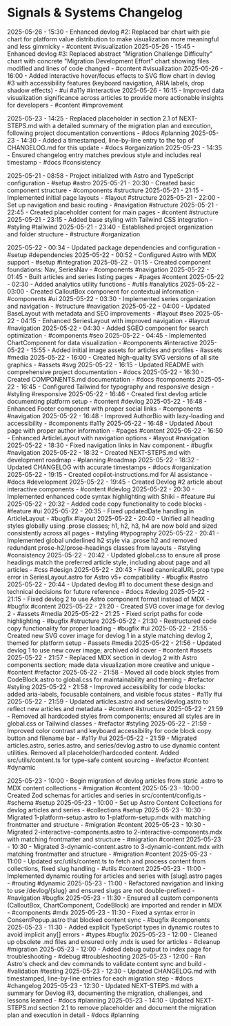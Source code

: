 # Signals & Systems Changelog

2025-05-26 - 15:30 - Enhanced devlog #2: Replaced bar chart with pie chart for platform value distribution to make visualization more meaningful and less gimmicky - #content #visualization
2025-05-26 - 15:45 - Enhanced devlog #3: Replaced abstract "Migration Challenge Difficulty" chart with concrete "Migration Development Effort" chart showing files modified and lines of code changed - #content #visualization
2025-05-26 - 16:00 - Added interactive hover/focus effects to SVG flow chart in devlog #3 with accessibility features (keyboard navigation, ARIA labels, drop shadow effects) - #ui #a11y #interactive
2025-05-26 - 16:15 - Improved data visualization significance across articles to provide more actionable insights for developers - #content #improvement

2025-05-23 - 14:25 - Replaced placeholder in section 2.1 of NEXT-STEPS.md with a detailed summary of the migration plan and execution, following project documentation conventions - #docs #planning
2025-05-23 - 14:30 - Added a timestamped, line-by-line entry to the top of CHANGELOG.md for this update - #docs #organization
2025-05-23 - 14:35 - Ensured changelog entry matches previous style and includes real timestamp - #docs #consistency

2025-05-21 - 08:58 - Project initialized with Astro and TypeScript configuration - #setup #astro
2025-05-21 - 20:30 - Created basic component structure - #components #structure
2025-05-21 - 21:15 - Implemented initial page layouts - #layout #structure
2025-05-21 - 22:00 - Set up navigation and basic routing - #navigation #structure
2025-05-21 - 22:45 - Created placeholder content for main pages - #content #structure
2025-05-21 - 23:15 - Added base styling with Tailwind CSS integration - #styling #tailwind
2025-05-21 - 23:40 - Established project organization and folder structure - #structure #organization

2025-05-22 - 00:34 - Updated package dependencies and configuration - #setup #dependencies
2025-05-22 - 00:52 - Configured Astro with MDX support - #setup #integration
2025-05-22 - 01:15 - Created component foundations: Nav, SeriesNav - #components #navigation
2025-05-22 - 01:45 - Built articles and series listing pages - #pages #content
2025-05-22 - 02:30 - Added analytics utility functions - #utils #analytics
2025-05-22 - 03:00 - Created CalloutBox component for contextual information - #components #ui
2025-05-22 - 03:30 - Implemented series organization and navigation - #structure #navigation
2025-05-22 - 04:00 - Updated BaseLayout with metadata and SEO improvements - #layout #seo
2025-05-22 - 04:15 - Enhanced SeriesLayout with improved navigation - #layout #navigation
2025-05-22 - 04:30 - Added SGEO component for search optimization - #components #seo
2025-05-22 - 04:45 - Implemented ChartComponent for data visualization - #components #interactive
2025-05-22 - 15:55 - Added initial image assets for articles and profiles - #assets #media
2025-05-22 - 16:00 - Created high-quality SVG versions of all site graphics - #assets #svg
2025-05-22 - 16:15 - Updated README with comprehensive project documentation - #docs
2025-05-22 - 16:30 - Created COMPONENTS.md documentation - #docs #components
2025-05-22 - 16:45 - Configured Tailwind for typography and responsive design - #styling #responsive
2025-05-22 - 16:46 - Created first devlog article documenting platform setup - #content #devlog
2025-05-22 - 16:48 - Enhanced Footer component with proper social links - #components #navigation
2025-05-22 - 16:48 - Improved AuthorBio with lazy-loading and accessibility - #components #a11y
2025-05-22 - 16:48 - Updated About page with proper author information - #pages #content
2025-05-22 - 16:50 - Enhanced ArticleLayout with navigation options - #layout #navigation
2025-05-22 - 18:30 - Fixed navigation links in Nav component - #bugfix #navigation
2025-05-22 - 18:32 - Created NEXT-STEPS.md with development roadmap - #planning #roadmap
2025-05-22 - 18:32 - Updated CHANGELOG with accurate timestamps - #docs #organization
2025-05-22 - 19:15 - Created copilot-instructions.md for AI assistance - #docs #development
2025-05-22 - 19:45 - Created Devlog #2 article about interactive components - #content #devlog
2025-05-22 - 20:30 - Implemented enhanced code syntax highlighting with Shiki - #feature #ui
2025-05-22 - 20:32 - Added code copy functionality to code blocks - #feature #ui
2025-05-22 - 20:35 - Fixed updatedDate handling in ArticleLayout - #bugfix #layout
2025-05-22 - 20:40 - Unified all heading styles globally using .prose classes; h1, h2, h3, h4 are now bold and sized consistently across all pages - #styling #typography
2025-05-22 - 20:41 - Implemented global underlined h2 style via .prose h2 and removed redundant prose-h2/prose-headings classes from layouts - #styling #consistency
2025-05-22 - 20:42 - Updated global.css to ensure all prose headings match the preferred article style, including about page and all articles - #css #design
2025-05-22 - 20:43 - Fixed canonicalURL prop type error in SeriesLayout.astro for Astro v5+ compatibility - #bugfix #astro
2025-05-22 - 20:44 - Updated devlog #1 to document these design and technical decisions for future reference - #docs #devlog
2025-05-22 - 21:15 - Fixed devlog 2 to use Astro component format instead of MDX - #bugfix #content
2025-05-22 - 21:20 - Created SVG cover image for devlog 2 - #assets #media
2025-05-22 - 21:25 - Fixed script paths for code highlighting - #bugfix #structure
2025-05-22 - 21:30 - Restructured code copy functionality for proper loading - #bugfix #ui
2025-05-22 - 21:55 - Created new SVG cover image for devlog 1 in a style matching devlog 2, themed for platform setup - #assets #media
2025-05-22 - 21:56 - Updated devlog 1 to use new cover image; archived old cover - #content #assets
2025-05-22 - 21:57 - Replaced MDX section in devlog 2 with Astro components section; made data visualization more creative and unique - #content #refactor
2025-05-22 - 21:58 - Moved all code block styles from CodeBlock.astro to global.css for maintainability and theming - #refactor #styling
2025-05-22 - 21:58 - Improved accessibility for code blocks: added aria-labels, focusable containers, and visible focus states - #a11y #ui
2025-05-22 - 21:59 - Updated articles.astro and series/devlog.astro to reflect new articles and metadata - #content #structure
2025-05-22 - 21:59 - Removed all hardcoded styles from components; ensured all styles are in global.css or Tailwind classes - #refactor #styling
2025-05-22 - 21:59 - Improved color contrast and keyboard accessibility for code block copy button and filename bar - #a11y #ui
2025-05-22 - 21:59 - Migrated articles.astro, series.astro, and series/devlog.astro to use dynamic content utilities. Removed all placeholder/hardcoded content. Added src/utils/content.ts for type-safe content sourcing - #refactor #content #dynamic

2025-05-23 - 10:00 - Begin migration of devlog articles from static .astro to MDX content collections - #migration #content
2025-05-23 - 10:00 - Created Zod schemas for articles and series in src/content/config.ts - #schema #setup
2025-05-23 - 10:00 - Set up Astro Content Collections for devlog articles and series - #collections #setup
2025-05-23 - 10:30 - Migrated 1-platform-setup.astro to 1-platform-setup.mdx with matching frontmatter and structure - #migration #content
2025-05-23 - 10:30 - Migrated 2-interactive-components.astro to 2-interactive-components.mdx with matching frontmatter and structure - #migration #content
2025-05-23 - 10:30 - Migrated 3-dynamic-content.astro to 3-dynamic-content.mdx with matching frontmatter and structure - #migration #content
2025-05-23 - 11:00 - Updated src/utils/content.ts to fetch and process content from collections, fixed slug handling - #utils #content
2025-05-23 - 11:00 - Implemented dynamic routing for articles and series with [slug].astro pages - #routing #dynamic
2025-05-23 - 11:00 - Refactored navigation and linking to use /devlog/{slug} and ensured slugs are not double-prefixed - #navigation #bugfix
2025-05-23 - 11:30 - Ensured all custom components (CalloutBox, ChartComponent, CodeBlock) are imported and render in MDX - #components #mdx
2025-05-23 - 11:30 - Fixed a syntax error in ConsentPopup.astro that blocked content sync - #bugfix #components
2025-05-23 - 11:30 - Added explicit TypeScript types in dynamic routes to avoid implicit any[] errors - #types #bugfix
2025-05-23 - 12:00 - Cleaned up obsolete .md files and ensured only .mdx is used for articles - #cleanup #migration
2025-05-23 - 12:00 - Added debug output to index page for troubleshooting - #debug #troubleshooting
2025-05-23 - 12:00 - Ran Astro's check and dev commands to validate content sync and build - #validation #testing
2025-05-23 - 12:30 - Updated CHANGELOG.md with timestamped, line-by-line entries for each migration step - #docs #changelog
2025-05-23 - 12:30 - Updated NEXT-STEPS.md with a summary for Devlog #3, documenting the migration, challenges, and lessons learned - #docs #planning
2025-05-23 - 14:10 - Updated NEXT-STEPS.md section 2.1 to remove placeholder and document the migration plan and execution in detail - #docs #planning




